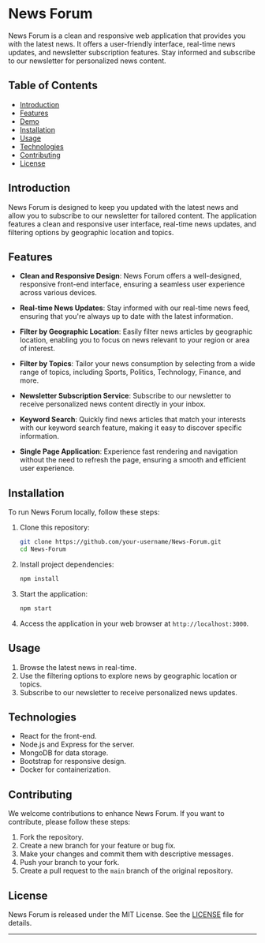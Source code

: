 # News Forum

News Forum is a clean and responsive web application that provides you with the latest news. It offers a user-friendly interface, real-time news updates, and newsletter subscription features. Stay informed and subscribe to our newsletter for personalized news content.

## Table of Contents
- [Introduction](#introduction)
- [Features](#features)
- [Demo](#demo)
- [Installation](#installation)
- [Usage](#usage)
- [Technologies](#technologies)
- [Contributing](#contributing)
- [License](#license)

## Introduction

News Forum is designed to keep you updated with the latest news and allow you to subscribe to our newsletter for tailored content. The application features a clean and responsive user interface, real-time news updates, and filtering options by geographic location and topics.

## Features
- **Clean and Responsive Design**: News Forum offers a well-designed, responsive front-end interface, ensuring a seamless user experience across various devices.

- **Real-time News Updates**: Stay informed with our real-time news feed, ensuring that you're always up to date with the latest information.

- **Filter by Geographic Location**: Easily filter news articles by geographic location, enabling you to focus on news relevant to your region or area of interest.

- **Filter by Topics**: Tailor your news consumption by selecting from a wide range of topics, including Sports, Politics, Technology, Finance, and more.

- **Newsletter Subscription Service**: Subscribe to our newsletter to receive personalized news content directly in your inbox.

- **Keyword Search**: Quickly find news articles that match your interests with our keyword search feature, making it easy to discover specific information.

- **Single Page Application**: Experience fast rendering and navigation without the need to refresh the page, ensuring a smooth and efficient user experience.



## Installation

To run News Forum locally, follow these steps:

1. Clone this repository:

   ```bash
   git clone https://github.com/your-username/News-Forum.git
   cd News-Forum
   ```

2. Install project dependencies:

   ```bash
   npm install
   ```

3. Start the application:

   ```bash
   npm start
   ```

4. Access the application in your web browser at `http://localhost:3000`.

## Usage

1. Browse the latest news in real-time.
2. Use the filtering options to explore news by geographic location or topics.
3. Subscribe to our newsletter to receive personalized news updates.

## Technologies
- React for the front-end.
- Node.js and Express for the server.
- MongoDB for data storage.
- Bootstrap for responsive design.
- Docker for containerization.

## Contributing

We welcome contributions to enhance News Forum. If you want to contribute, please follow these steps:

1. Fork the repository.
2. Create a new branch for your feature or bug fix.
3. Make your changes and commit them with descriptive messages.
4. Push your branch to your fork.
5. Create a pull request to the `main` branch of the original repository.

## License

News Forum is released under the MIT License. See the [LICENSE](LICENSE) file for details.

---